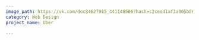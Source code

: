```yaml
---
image_path: https://vk.com/doc84627915_441140506?hash=c2cead1af3a005b861&dl=de2783104075624d78
category: Web Design
project_name: Uber

---
```

